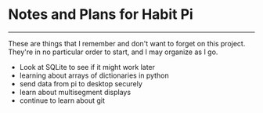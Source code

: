# Notes and Plans for Habit Pi
-----------------------
These are things that I remember and don't want to forget on this project.  They're in no particular order to start, and I may organize as I go.

- Look at SQLite to see if it might work later
- learning about arrays of dictionaries in python
- send data from pi to desktop securely
- learn about multisegment displays
- continue to learn about git
